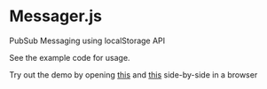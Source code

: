 # Messager.js

PubSub Messaging using localStorage API

See the example code for usage. 

Try out the demo by opening [this]() and [this]() side-by-side in a browser